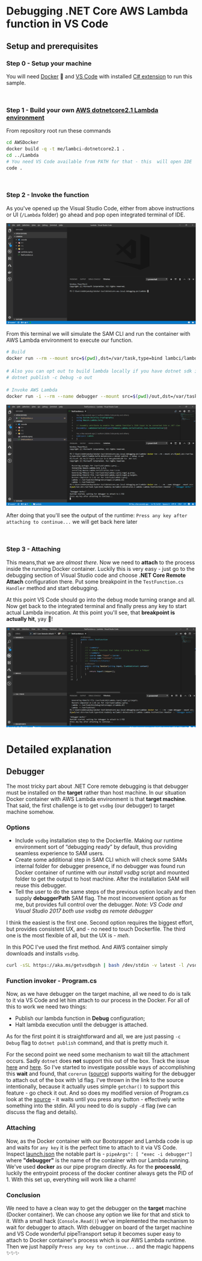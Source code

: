 # Debugging .NET Core AWS Lambda function in VS Code

## Setup and prerequisites

### Step 0 - Setup your machine
You will need [Docker](https://www.docker.com/) 🐋 and [VS Code](https://code.visualstudio.com/) with installed [C# extension](https://marketplace.visualstudio.com/items?itemName=ms-vscode.csharp) to run this sample.

<br/>

### Step 1 - Build your own [AWS dotnetcore2.1 Lambda environment](https://github.com/lambci/docker-lambda/blob/master/dotnetcore2.1/run/Dockerfile)

From repository root run these commands

```sh
cd AWSDocker
docker build -q -t me/lambci-dotnetcore2.1 .
cd ../Lambda
# You need VS Code available from PATH for that - this  will open IDE
code .
```
<br/>

### Step 2 - Invoke the function

As you've opened up the Visual Studio Code, either from above instructions or UI (`/Lambda` folder) go ahead and pop open integrated terminal of IDE.

![Integrated Terminal](/docs/screenshots/integrated-terminal.png?raw=true "Integrated Terminal")

From this terminal we will simulate the SAM CLI and run the container with AWS Lambda environment to execute our function.
```sh
# Build 
docker run --rm --mount src=$(pwd),dst=/var/task,type=bind lambci/lambda:build-dotnetcore2.1 dotnet publish -c Debug -o out

# Also you can opt out to build lambda locally if you have dotnet sdk installed on you machine
# dotnet publish -c Debug -o out

# Invoke AWS Lambda
docker run -i --rm --name debugger --mount src=$(pwd)/out,dst=/var/task,type=bind,readonly me/lambci-dotnetcore2.1 Lambda::Lambda.TestFunction::Handler -d "'Debugger Works!'"
```

![Function invocation](/docs/screenshots/function-invocation.png?raw=true "Function invocation")

After doing that you'll see the output of the runtime: 
`Press any key after attaching to continue...` we will get  back here later

<br/>

### Step 3 - Attaching

This means,that we are _almost there_. Now we need to __attach__ to the process inside the running Docker container. Luckily this is very easy - just go to the debugging section of  Visual Studio code and choose __.NET Core Remote Attach__  configuration there. Put some breakpoint in the `TestFunction.cs` `Handler` method and start debugging.

At this point VS Code should go into the debug mode turning orange and all. Now get back to the integrated terminal and finally press any key to start actual Lambda invocation. At this point you'll see, that __breakpoint is actually hit__, yay 🎉!

![Debugger works!](/docs/screenshots/debugger-works.gif?raw=true "Debugger works!")
# Detailed explanation

## Debugger

The most tricky part about .NET Core remote debugging is that debugger must be installed on the __target__ rather than host machine. In our situation Docker container with AWS Lambda environment is that __target machine__. That said, the first challenge is to get `vsdbg` (our debugger) to target machine somehow.

### Options
 *	Include `vsdbg` installation step to the Dockerfile. Making our runtime environment sort of “debugging ready” by default, thus providing seamless experience to SAM users.
 * Create some additional step in SAM CLI which will check some SAMs internal folder for debugger presence, if no debugger was found run Docker container of runtime with our _install vsdbg_ script and mounted folder to get the output to host machine. After the installation SAM will reuse this debugger.
 * Tell the user to do the same steps of the previous option locally and then supply __debuggerPath__ SAM flag. The most inconvenient option as for me, but provides full control over the debugger. _Note: VS Code and Visual Studio 2017 both use vsdbg as remote debugger_

I think the easiest is the first one. Second option requires the biggest effort, but provides consistent UX, and - no need to  touch Dockerfile. The third one is the most flexible of all, but the UX is - _meh_.
 
In this POC I've used the first method. And AWS container simply downloads and installs `vsdbg`.
 
 ```sh
 curl -sSL https://aka.ms/getvsdbgsh | bash /dev/stdin -v latest -l /vsdbg
 ```
 
### Function invoker - Program.cs
Now, as we have debugger on the target machine, all we need to do is talk to it via VS Code and let him attach to our process in the Docker. For all of this to work we need two things:
  * Publish our lambda function in __Debug__ configuration;
  * Halt lambda execution until the debugger is attached.
  
As for the first point it is straightforward and all, we are just passing `-c Debug` flag to `dotnet publish` command, and that is pretty much it.
 
For the second point we need some mechanism to wait till the attachment occurs. Sadly `dotnet` does __not__ support this out of the box. Track the issue [here](https://github.com/Microsoft/vscode/issues/32726) and [here](https://github.com/Microsoft/vscode/issues/38327). So  I've started to investigate possible ways of accomplishing this __wait__ and found, that `corerun` ([source](https://github.com/dotnet/coreclr/blob/ef93a727984dbc5b8925a0c2d723be6580d20460/src/coreclr/hosts/corerun/corerun.cpp#L627)) supports waiting for the debugger to attach out of the box with \d flag. I've thrown in the link to the source intentionally, because it actually uses simple `getchar()` to support this feature - go check  it out. And so does my modified version of Program.cs look at the [source](https://github.com/ndobryanskyy/dotnetcore-aws-local-debugging-poc/blob/c09aaa2453a792d3d14a1ab8e9667083c9594d65/AWSDocker/MockBootstraps/Program.cs#L61) - it waits until you press any button - effectively write something into the stdin. All you need to do is supply `-d` flag (we can discuss the flag and details).

### Attaching
Now, as the Docker container with our Bootsrapper and Lambda code is up and waits for `any key` it is the perfect time to attach to it via VS Code. Inspect [launch.json](https://github.com/ndobryanskyy/dotnetcore-aws-local-debugging-poc/blob/master/Lambda/.vscode/launch.json) the notable part is - `pipeArgs": [ "exec -i debugger"]` where __"debugger"__ is the name of the container with our Lambda running. We've used __docker__ as our pipe program directly. As for the __processId__, luckily the entrypoint process of the docker continer always gets the PID of 1. With this set up, everything will work like a charm!
  
### Conclusion
We need to have a clean way to get the debugger on the __target__ machine (Docker container). We can choose any option we like for that and stick to it.
With a small hack (`Console.Read()`) we've implemented the mechanism to wait for debugger to attach.
With debugger on board of the target machine and VS Code wonderful pipeTransport setup it becomes super easy to attach to Docker container's process which is our AWS Lambda runtime.
Then we just happily `Press any key to continue...` and the magic happens ✨✨✨
